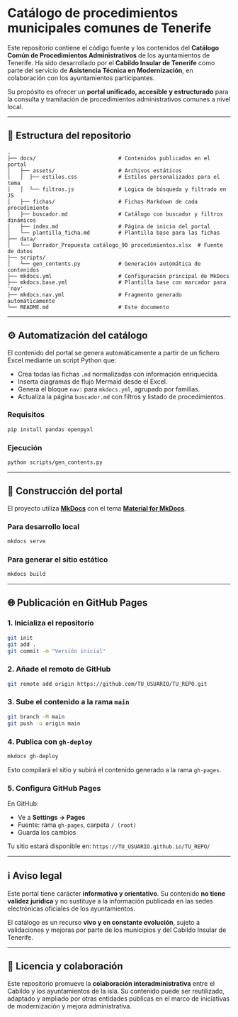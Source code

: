 # Catálogo de procedimientos municipales comunes de Tenerife

Este repositorio contiene el código fuente y los contenidos del **Catálogo Común de Procedimientos Administrativos** de los ayuntamientos de Tenerife. Ha sido desarrollado por el **Cabildo Insular de Tenerife** como parte del servicio de **Asistencia Técnica en Modernización**, en colaboración con los ayuntamientos participantes.

Su propósito es ofrecer un **portal unificado, accesible y estructurado** para la consulta y tramitación de procedimientos administrativos comunes a nivel local.

---

## 📁 Estructura del repositorio

```
.
├── docs/                          # Contenidos publicados en el portal
│   ├── assets/                    # Archivos estáticos
│   │  ├── estilos.css             # Estilos personalizados para el tema
│   │  └── filtros.js              # Lógica de búsqueda y filtrado en JS
│   ├── fichas/                    # Fichas Markdown de cada procedimiento
│   ├── buscador.md                # Catálogo con buscador y filtros dinámicos
│   ├── index.md                   # Página de inicio del portal
│   └── plantilla_ficha.md         # Plantilla base para las fichas
├── data/
│   └── Borrador_Propuesta catálogo_90 procedimientos.xlsx  # Fuente de datos
├── scripts/
│   └── gen_contents.py            # Generación automática de contenidos
├── mkdocs.yml                     # Configuración principal de MkDocs
├── mkdocs.base.yml                # Plantilla base con marcador para 'nav'
├── mkdocs.nav.yml                 # Fragmento generado automáticamente
└── README.md                      # Este documento
```

---

## ⚙️ Automatización del catálogo

El contenido del portal se genera automáticamente a partir de un fichero Excel mediante un script Python que:

- Crea todas las fichas `.md` normalizadas con información enriquecida.
- Inserta diagramas de flujo Mermaid desde el Excel.
- Genera el bloque `nav:` para `mkdocs.yml`, agrupado por familias.
- Actualiza la página `buscador.md` con filtros y listado de procedimientos.

### Requisitos

```bash
pip install pandas openpyxl
```

### Ejecución

```bash
python scripts/gen_contents.py
```

---

## 🚧 Construcción del portal

El proyecto utiliza [**MkDocs**](https://www.mkdocs.org/) con el tema [**Material for MkDocs**](https://squidfunk.github.io/mkdocs-material/).

### Para desarrollo local

```bash
mkdocs serve
```

### Para generar el sitio estático

```bash
mkdocs build
```

---

## 🌐 Publicación en GitHub Pages

### 1. Inicializa el repositorio

```bash
git init
git add .
git commit -m "Versión inicial"
```

### 2. Añade el remoto de GitHub

```bash
git remote add origin https://github.com/TU_USUARIO/TU_REPO.git
```

### 3. Sube el contenido a la rama `main`

```bash
git branch -M main
git push -u origin main
```

### 4. Publica con `gh-deploy`

```bash
mkdocs gh-deploy
```

Esto compilará el sitio y subirá el contenido generado a la rama `gh-pages`.

### 5. Configura GitHub Pages

En GitHub:

- Ve a **Settings → Pages**
- Fuente: rama `gh-pages`, carpeta `/ (root)`
- Guarda los cambios

Tu sitio estará disponible en: `https://TU_USUARIO.github.io/TU_REPO/`

---

## ℹ️ Aviso legal

Este portal tiene carácter **informativo y orientativo**. Su contenido **no tiene validez jurídica** y no sustituye a la información publicada en las sedes electrónicas oficiales de los ayuntamientos.

El catálogo es un recurso **vivo y en constante evolución**, sujeto a validaciones y mejoras por parte de los municipios y del Cabildo Insular de Tenerife.

---

## 🤝 Licencia y colaboración

Este repositorio promueve la **colaboración interadministrativa** entre el Cabildo y los ayuntamientos de la isla. Su contenido puede ser reutilizado, adaptado y ampliado por otras entidades públicas en el marco de iniciativas de modernización y mejora administrativa.
